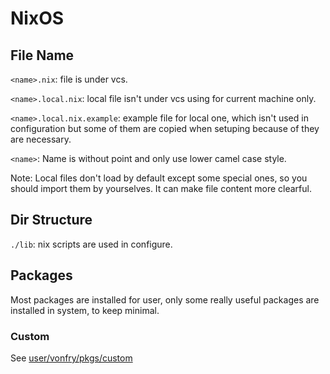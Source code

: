 # NixOS

## File Name

`<name>.nix`: file is under vcs.

`<name>.local.nix`: local file isn't under vcs using for current machine only.

`<name>.local.nix.example`: example file for local one, which isn't used in configuration but some of them are copied when setuping because of they are necessary.

`<name>`: Name is without point and only use lower camel case style.

Note: Local files don't load by default except some special ones, so you should import them by yourselves. It can make file content more clearful.

## Dir Structure

`./lib`: nix scripts are used in configure.

## Packages

Most packages are installed for user, only some really useful packages are installed in system, to keep minimal.

### Custom

See [user/vonfry/pkgs/custom](./user/vonfry/pkgs/custom/readme.md)
